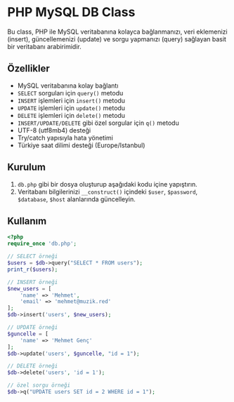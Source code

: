 # PHP MySQL DB Class

Bu class, PHP ile MySQL veritabanına kolayca bağlanmanızı, veri eklemenizi (insert), güncellemenizi (update) ve sorgu yapmanızı (query) sağlayan basit bir veritabanı arabirimidir.

## Özellikler

- MySQL veritabanına kolay bağlantı
- `SELECT` sorguları için `query()` metodu
- `INSERT` işlemleri için `insert()` metodu
- `UPDATE` işlemleri için `update()` metodu
- `DELETE` işlemleri için `delete()` metodu
- `INSERT/UPDATE/DELETE` gibi özel sorgular için `q()` metodu
- UTF-8 (utf8mb4) desteği
- Try/catch yapısıyla hata yönetimi
- Türkiye saat dilimi desteği (Europe/Istanbul)

## Kurulum

1. `db.php` gibi bir dosya oluşturup aşağıdaki kodu içine yapıştırın.
2. Veritabanı bilgilerinizi `__construct()` içindeki `$user`, `$password`, `$database`, `$host` alanlarında güncelleyin.

## Kullanım

```php
<?php
require_once 'db.php';

// SELECT örneği
$users = $db->query("SELECT * FROM users");
print_r($users);

// INSERT örneği
$new_users = [
    'name' => 'Mehmet',
    'email' => 'mehmet@muzik.red'
];
$db->insert('users', $new_users);

// UPDATE örneği
$guncelle = [
    'name' => 'Mehmet Genç'
];
$db->update('users', $guncelle, "id = 1");

// DELETE örneği
$db->delete('users', 'id = 1');

// özel sorgu örneği
$db->q("UPDATE users SET id = 2 WHERE id = 1");
